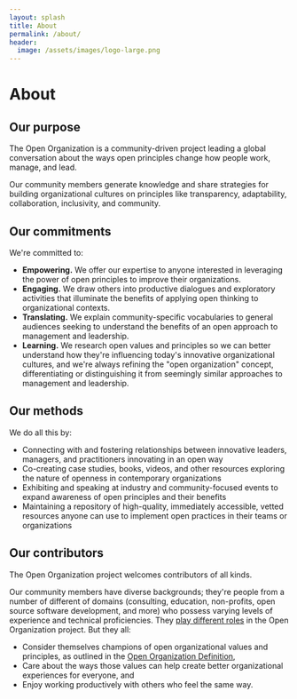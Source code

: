```yaml
---
layout: splash
title: About
permalink: /about/
header:
  image: /assets/images/logo-large.png
---
```


# About

## Our purpose
The Open Organization is a community-driven project leading a global conversation about the ways open principles change how people work, manage, and lead.

Our community members generate knowledge and share strategies for building organizational cultures on principles like transparency, adaptability, collaboration, inclusivity, and community.

## Our commitments
We're committed to:

- **Empowering.** We offer our expertise to anyone interested in leveraging the power of open principles to improve their organizations.
- **Engaging.** We draw others into productive dialogues and exploratory activities that illuminate the benefits of applying open thinking to organizational contexts.
- **Translating.** We explain community-specific vocabularies to general audiences seeking to understand the benefits of an open approach to management and leadership.
- **Learning.** We research open values and principles so we can better understand how they're influencing today's innovative organizational cultures, and we're always refining the "open organization" concept, differentiating or distinguishing it from seemingly similar approaches to management and leadership.

## Our methods
We do all this by:

- Connecting with and fostering relationships between innovative leaders, managers, and practitioners innovating in an open way
- Co-creating case studies, books, videos, and other resources exploring the nature of openness in contemporary organizations
- Exhibiting and speaking at industry and community-focused events to expand awareness of open principles and their benefits
- Maintaining a repository of high-quality, immediately accessible, vetted resources anyone can use to implement open practices in their teams or organizations

## Our contributors
The Open Organization project welcomes contributors of all kinds.

Our community members have diverse backgrounds; they're people from a number of different of domains (consulting, education, non-profits, open source software development, and more) who possess varying levels of experience and technical proficiencies. They [play different roles](https://github.com/open-organization/governance/wiki/Roles) in the Open Organization project. But they all:

- Consider themselves champions of open organizational values and principles, as outlined in the [Open Organization Definition](https://github.com/open-organization/open-org-definition),
- Care about the ways those values can help create better organizational experiences for everyone, and
- Enjoy working productively with others who feel the same way.
